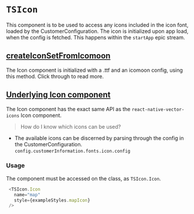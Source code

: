 # `TSIcon`
This component is to be used to access any icons included in the icon font, loaded by the CustomerConfiguration. The icon is initialized upon app load, when the config is fetched. This happens within the `startApp` epic stream.

## [createIconSetFromIcomoon](https://github.com/oblador/react-native-vector-icons#createiconsetfromicomoonconfig-fontfamily-fontfile)
The Icon component is initialized with a .ttf and an icomoon config, using this method. Click through to read more.

## [Underlying Icon component](https://github.com/oblador/react-native-vector-icons#icon-component)
The Icon component has the exact same API as the `react-native-vector-icons` Icon component.

> How do I know which icons can be used?
- The available icons can be discerned by parsing through the config in the CustomerConfiguration.
`config.customerInformation.fonts.icon.config`

### Usage
The component must be accessed on the class, as `TSIcon.Icon`.
```js
 <TSIcon.Icon
   name="map"
   style={exampleStyles.mapIcon}
 />
```

